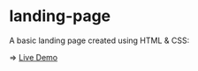# landing-page

A basic landing page created using HTML & CSS:

=> <a href="https://elivagar.github.io/landing-page/#">Live Demo</a>
